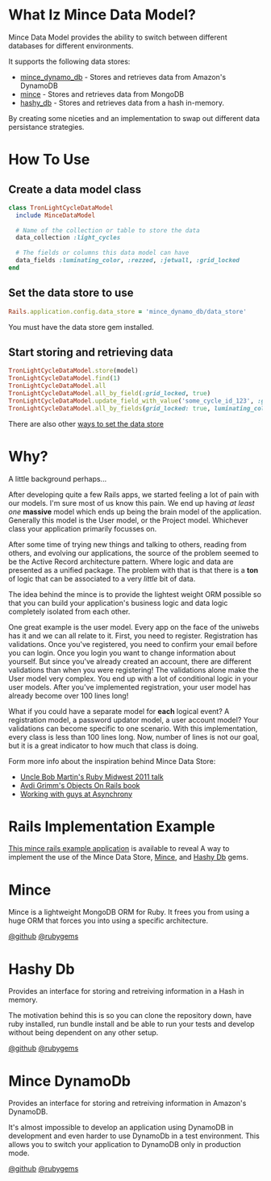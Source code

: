 # What Iz Mince Data Model?

Mince Data Model provides the ability to switch between different databases for different environments.

It supports the following data stores:

- [mince_dynamo_db](https://github.com/coffeencoke/mince_dynamo_db) - Stores and retrieves data from Amazon's DynamoDB
- [mince](https://github.com/asynchrony/mince) - Stores and retrieves data from MongoDB
- [hashy_db](https://github.com/asynchrony/hashy_db) - Stores and retrieves data from a hash in-memory.

By creating some niceties and an implementation to swap out different data persistance strategies.  

# How To Use

## Create a data model class

```ruby
class TronLightCycleDataModel
  include MinceDataModel
  
  # Name of the collection or table to store the data
  data_collection :light_cycles
  
  # The fields or columns this data model can have
  data_fields :luminating_color, :rezzed, :jetwall, :grid_locked
end
```

## Set the data store to use

```ruby
Rails.application.config.data_store = 'mince_dynamo_db/data_store'
```
You must have the data store gem installed.

## Start storing and retrieving data

```ruby
TronLightCycleDataModel.store(model)
TronLightCycleDataModel.find(1)
TronLightCycleDataModel.all
TronLightCycleDataModel.all_by_field(:grid_locked, true)
TronLightCycleDataModel.update_field_with_value('some_cycle_id_123', :grid_locked, false)
TronLightCycleDataModel.all_by_fields(grid_locked: true, luminating_color: 'red')
```

There are also other [ways to set the data store](https://github.com/asynchrony/mince_data_model/wiki/ways-to-set-the-data-store)

# Why?

A little background perhaps...

After developing quite a few Rails apps, we started feeling a lot of pain with our models.  I'm sure most of us know this pain.  We end up having *at least one* **massive** model which ends up being the brain model of the application.  Generally this model is the User model, or the Project model.  Whichever class your application primarily focusses on.

After some time of trying new things and talking to others, reading from others, and evolving our applications, the source of the problem seemed to be the Active Record architecture pattern.  Where logic and data are presented as a unified package.  The problem with that is that there is a **ton** of logic that can be associated to a very *little* bit of data.

The idea behind the mince is to provide the lightest weight ORM possible so that you can build your application's business logic and data logic completely isolated from each other.

One great example is the user model. Every app on the face of the uniwebs has it and we can all relate to it. First, you need to register.  Registration has validations.  Once you've registered, you need to confirm your email before you can login.  Once you login you want to change information about yourself.  But since you've already created an account, there are different validations than when you were registering!  The validations alone make the User model very complex.  You end up with a lot of conditional logic in your user models.  After you've implemented registration, your user model has already become over 100 lines long!

What if you could have a separate model for **each** logical event?  A registration model, a password updator model, a user account model? Your validations can become specific to one scenario. With this implementation, every class is less than 100 lines long.  Now, number of lines is not our goal, but it is a great indicator to how much that class is doing.

Form more info about the inspiration behind Mince Data Store:

- [Uncle Bob Martin's Ruby Midwest 2011 talk](http://confreaks.com/videos/759-rubymidwest2011-keynote-architecture-the-lost-years)
- [Avdi Grimm's Objects On Rails book](http://devblog.avdi.org/2011/11/15/early-access-beta-of-objects-on-rails-now-available-2/)
- [Working with guys at Asynchrony](http://asynchrony.com)

# Rails Implementation Example

[This mince rails example application](https://github.com/coffeencoke/mince_rails_example) is available to reveal A way to implement the use of the Mince Data Store, [Mince](https://github.com/asynchrony/mince), and [Hashy Db](https://github.com/asynchrony/hashy_db) gems.

# Mince

Mince is a lightweight MongoDB ORM for Ruby.  It frees you from using a huge ORM that forces you into using a specific architecture.  

[@github](https://github.com/asynchrony/mince)
[@rubygems](https://rubygems.org/gems/mince)

# Hashy Db

Provides an interface for storing and retreiving information in a Hash in memory.

The motivation behind this is so you can clone the repository down, have ruby installed, run bundle install and be able to run your tests and develop without being dependent on any other setup.

[@github](https://github.com/asynchrony/hashy_db)
[@rubygems](https://rubygems.org/gems/hashy_db)

# Mince DynamoDb

Provides an interface for storing and retreiving information in Amazon's DynamoDB.

It's almost impossible to develop an application using DynamoDB in development and even harder to use DynamoDb in a test environment.  This allows you to switch your application to DynamoDB only in production mode.

[@github](https://github.com/coffeencoke/mince_dynamo_db)
[@rubygems](https://rubygems.org/gems/mince_dynamo_db)